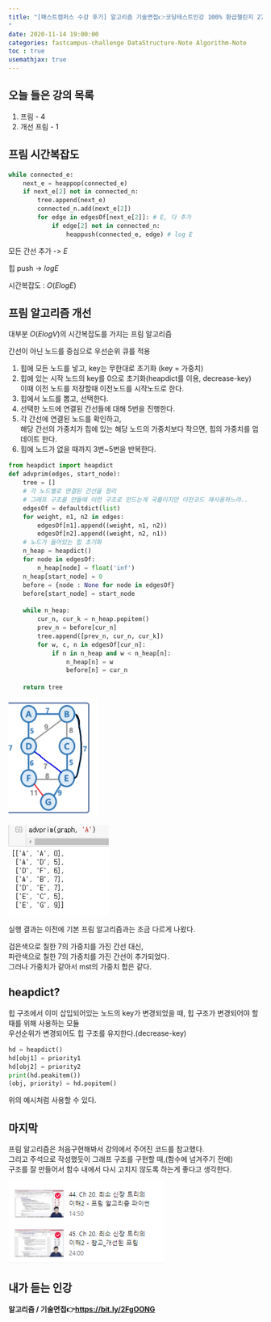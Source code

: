 ```yaml
---
title: "[패스트캠퍼스 수강 후기] 알고리즘 기술면접👉코딩테스트인강 100% 환급챌린지 27회차 미션
"
date: 2020-11-14 19:00:00
categories: fastcampus-challenge DataStructure-Note Algorithm-Note
toc : true
usemathjax: true
---
```

## 오늘 들은 강의 목록

1. 프림 - 4
2. 개선 프림 - 1

## 프림 시간복잡도

```py
while connected_e:
    next_e = heappop(connected_e)
    if next_e[2] not in connected_n:
        tree.append(next_e)
        connected_n.add(next_e[2])
        for edge in edgesOf[next_e[2]]: # E, 다 추가
            if edge[2] not in connected_n:
                heappush(connected_e, edge) # log E
```

모든 간선 추가 -> $E$

힙 push -> $log E$

시간복잡도 : $O(E log E)$

## 프림 알고리즘 개선

대부분 $O(E log V)$의 시간복잡도를 가지는 프림 알고리즘

간선이 아닌 노드를 중심으로 우선순위 큐를 적용  

1. 힙에 모든 노드를 넣고, key는 무한대로 초기화 (key = 가중치)
2. 힙에 있는 시작 노드의 key를 0으로 초기화(heapdict를 이용, decrease-key)  
이때 이전 노드를 저장할때 이전노드를 시작노드로 한다.
3. 힙에서 노드를 뽑고, 선택한다.
4. 선택한 노드에 연결된 간선들에 대해 5번을 진행한다.
5. 각 간선에 연결된 노드를 확인하고,  
해당 간선의 가중치가 힙에 있는 해당 노드의 가중치보다 작으면, 힙의 가중치를 업데이트 한다.
6. 힙에 노드가 없을 때까지 3번~5번을 반복한다.

```py
from heapdict import heapdict
def advprim(edges, start_node):
    tree = []
    # 각 노드별로 연결된 간선을 정리
    # 그래프 구조를 만들때 이런 구조로 만드는게 국룰이지만 이전코드 재사용하느라..
    edgesOf = defaultdict(list)
    for weight, n1, n2 in edges:
        edgesOf[n1].append((weight, n1, n2))
        edgesOf[n2].append((weight, n2, n1))
    # 노드가 들어있는 힙 초기화
    n_heap = heapdict()
    for node in edgesOf:
        n_heap[node] = float('inf')
    n_heap[start_node] = 0
    before = {node : None for node in edgesOf}
    before[start_node] = start_node
    
    while n_heap:
        cur_n, cur_k = n_heap.popitem()
        prev_n = before[cur_n]
        tree.append([prev_n, cur_n, cur_k])
        for w, c, n in edgesOf[cur_n]:
            if n in n_heap and w < n_heap[n]:
                n_heap[n] = w
                before[n] = cur_n
        
    return tree
```

![prim](/assets/images/fastchallenge/day27/advprim.PNG)

![result](/assets/images/fastchallenge/day27/result.PNG)

실행 결과는 이전에 기본 프림 알고리즘과는 조금 다르게 나왔다.

검은색으로 칠한 7의 가중치를 가진 간선 대신,  
파란색으로 칠한 7의 가중치를 가진 간선이 추가되었다.  
그러나 가중치가 같아서 mst의 가중치 합은 같다.

## heapdict?

힙 구조에서 이미 삽입되어있는 노드의 key가 변경되었을 때, 힙 구조가 변경되어야 할 때를 위해 사용하는 모듈  
우선순위가 변경되어도 힙 구조를 유지한다.(decrease-key)

```py
hd = heapdict()
hd[obj1] = priority1
hd[obj2] = priority2
print(hd.peakitem())
(obj, priority) = hd.popitem()
```

위의 예시처럼 사용할 수 있다.

## 마지막

프림 알고리즘은 처음구현해봐서 강의에서 주어진 코드를 참고했다.  
그리고 주석으로 작성했듯이 그래프 구조를 구현할 때,(함수에 넘겨주기 전에)  
구조를 잘 만들어서 함수 내에서 다시 고치지 않도록 하는게 좋다고 생각한다.

![수강](/assets/images/fastchallenge/day27/수강.PNG)

## 내가 듣는 인강

**알고리즘 / 기술면접👉https://bit.ly/2FgOONG**